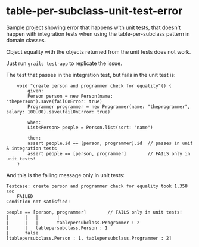 table-per-subclass-unit-test-error
==================================

Sample project showing error that happens with unit tests, that doesn't happen with integration tests when using the table-per-subclass pattern in domain classes.

Object equality with the objects returned from the unit tests does not work.

Just run `grails test-app` to replicate the issue.

The test that passes in the integration test, but fails in the unit test is:

```
    void "create person and programmer check for equality"() {
        given:
        Person person = new Person(name: "theperson").save(failOnError: true)
        Programmer programmer = new Programmer(name: "theprogrammer", salary: 100.00).save(failOnError: true)

        when:
        List<Person> people = Person.list(sort: "name")

        then:
        assert people.id == [person, programmer].id  // passes in unit & integration tests
        assert people == [person, programmer]        // FAILS only in unit tests!
    }
```

And this is the failing message only in unit tests:

```
Testcase: create person and programmer check for equality took 1.358 sec
	FAILED
Condition not satisfied:

people == [person, programmer]        // FAILS only in unit tests!
|      |   |       |
|      |   |       tablepersubclass.Programmer : 2
|      |   tablepersubclass.Person : 1
|      false
[tablepersubclass.Person : 1, tablepersubclass.Programmer : 2]
```
